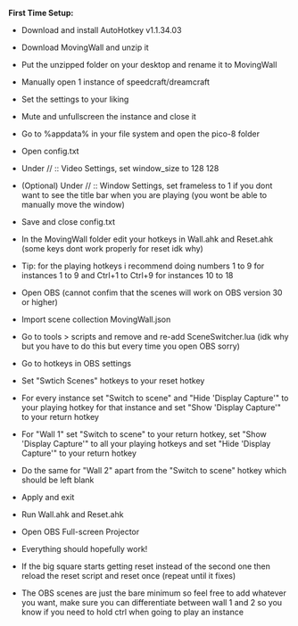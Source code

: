 **First Time Setup:**

- Download and install AutoHotkey v1.1.34.03

- Download MovingWall and unzip it

- Put the unzipped folder on your desktop and rename it to MovingWall

- Manually open 1 instance of speedcraft/dreamcraft

- Set the settings to your liking

- Mute and unfullscreen the instance and close it

- Go to %appdata% in your file system and open the pico-8 folder

- Open config.txt

- Under // :: Video Settings, set window_size to 128 128

- (Optional) Under // :: Window Settings, set frameless to 1 if you dont want to see the title bar when you are playing (you wont be able to manually move the window)

- Save and close config.txt

- In the MovingWall folder edit your hotkeys in Wall.ahk and Reset.ahk (some keys dont work properly for reset idk why)

- Tip: for the playing hotkeys i recommend doing numbers 1 to 9 for instances 1 to 9 and Ctrl+1 to Ctrl+9 for instances 10 to 18

- Open OBS (cannot confim that the scenes will work on OBS version 30 or higher)

- Import scene collection MovingWall.json

- Go to tools > scripts and remove and re-add SceneSwitcher.lua (idk why but you have to do this but every time you open OBS sorry)

- Go to hotkeys in OBS settings

- Set "Swtich Scenes" hotkeys to your reset hotkey

- For every instance set "Switch to scene" and "Hide 'Display Capture'" to your playing hotkey for that instance and set "Show 'Display Capture'" to your return hotkey

- For "Wall 1" set "Switch to scene" to your return hotkey, set "Show 'Display Capture'" to all your playing hotkeys and set "Hide 'Display Capture'" to your return hotkey

- Do the same for "Wall 2" apart from the "Switch to scene" hotkey which should be left blank

- Apply and exit

- Run Wall.ahk and Reset.ahk

- Open OBS Full-screen Projector

- Everything should hopefully work!

- If the big square starts getting reset instead of the second one then reload the reset script and reset once (repeat until it fixes)

- The OBS scenes are just the bare minimum so feel free to add whatever you want, make sure you can differentiate between wall 1 and 2 so you know if you need to hold ctrl when going to play an instance
